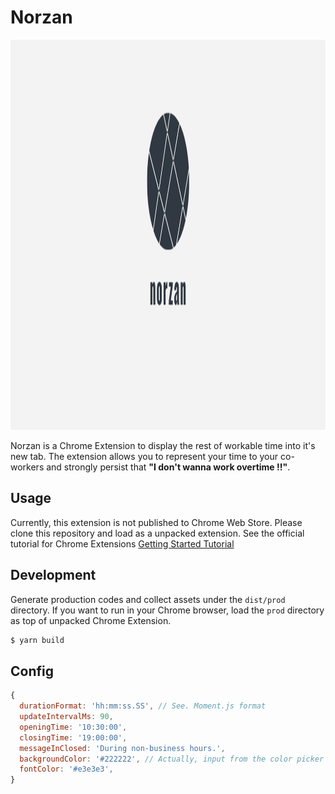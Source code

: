 # Norzan

<p align="center">
  <img src="icon.png" alt="icon" width="1640" height="624">
</p>

Norzan is a Chrome Extension to display the rest of workable time into it's new tab. The extension allows you to represent your time to your co-workers and strongly persist that **"I don't wanna work overtime !!"**.

## Usage

Currently, this extension is not published to Chrome Web Store. Please clone this repository and load as a unpacked extension. See the official tutorial for Chrome Extensions [Getting Started Tutorial](https://developer.chrome.com/extensions/getstarted)

## Development

Generate production codes and collect assets under the `dist/prod` directory. If you want to run in your Chrome browser, load the `prod` directory as top of unpacked Chrome Extension.

```js
$ yarn build
```

## Config

```js
{
  durationFormat: 'hh:mm:ss.SS', // See. Moment.js format
  updateIntervalMs: 90,
  openingTime: '10:30:00',
  closingTime: '19:00:00',
  messageInClosed: 'During non-business hours.',
  backgroundColor: '#222222', // Actually, input from the color picker in your browser.
  fontColor: '#e3e3e3',
}
```
